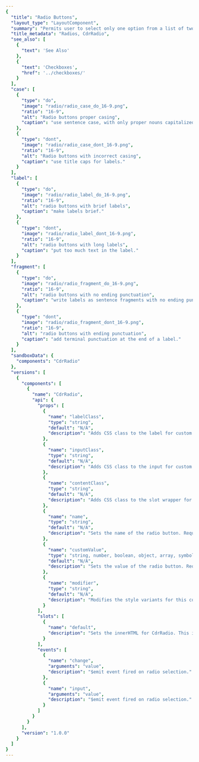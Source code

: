 ```yaml
---
{
  "title": "Radio Buttons",
  "layout_type": "LayoutComponent",
  "summary": "Permits user to select only one option from a list of two or more",
  "title_metadata": "Radios, CdrRadio",
  "see_also": [
    {
      "text": 'See Also'
    },
    {
      "text": 'Checkboxes',
      "href": '../checkboxes/'
    }
  ],
  "case": [
    {
      "type": "do",
      "image": "radio/radio_case_do_16-9.png",
      "ratio": "16-9",
      "alt": "Radio buttons proper casing",
      "caption": "use sentence case, with only proper nouns capitalized."
    },
    {
      "type": "dont",
      "image": "radio/radio_case_dont_16-9.png",
      "ratio": "16-9",
      "alt": "Radio buttons with incorrect casing",
      "caption": "use title caps for labels."
    }
  ],
  "label": [
    {
      "type": "do",
      "image": "radio/radio_label_do_16-9.png",
      "ratio": "16-9",
      "alt": "radio buttons with brief labels",
      "caption": "make labels brief."
    },
    {
      "type": "dont",
      "image": "radio/radio_label_dont_16-9.png",
      "ratio": "16-9",
      "alt": "radio buttons with long labels",
      "caption": "put too much text in the label."
    }
  ],
  "fragment": [
    {
      "type": "do",
      "image": "radio/radio_fragment_do_16-9.png",
      "ratio": "16-9",
      "alt": "radio buttons with no ending punctuation",
      "caption": "write labels as sentence fragments with no ending punctuation."
    },
    {
      "type": "dont",
      "image": "radio/radio_fragment_dont_16-9.png",
      "ratio": "16-9",
      "alt": "radio buttons with ending punctuation",
      "caption": "add terminal punctuation at the end of a label."
    }
  ],
  "sandboxData": {
    "components": "CdrRadio"
  },
  "versions": [
    {
      "components": [
        {
          "name": "CdrRadio",
          "api": {
            "props": [
              {
                "name": "labelClass",
                "type": "string",
                "default": "N/A",
                "description": "Adds CSS class to the label for custom styles."
              },
              {
                "name": "inputClass",
                "type": "string",
                "default": "N/A",
                "description": "Adds CSS class to the input for custom styles."
              },
              {
                "name": "contentClass",
                "type": "string",
                "default": "N/A",
                "description": "Adds CSS class to the slot wrapper for custom styles."
              },
              {
                "name": "name",
                "type": "string",
                "default": "N/A",
                "description": "Sets the name of the radio button. Required."
              },
              {
                "name": "customValue",
                "type": "string, number, boolean, object, array, symbol, function",
                "default": "N/A",
                "description": "Sets the value of the radio button. Required."
              },
              {
                "name": "modifier",
                "type": "string",
                "default": "N/A",
                "description": "Modifies the style variants for this component. Possible values: {  ‘compact’  |  'hide-figure'  }"
              }
            ],
            "slots": [
              {
                "name": "default",
                "description": "Sets the innerHTML for CdrRadio. This is the readable text for the <label> element."
              }
            ],
            "events": [
              {
                "name": "change",
                "arguments": "value",
                "description": "$emit event fired on radio selection."
              },
              {
                "name": "input",
                "arguments": "value",
                "description": "$emit event fired on radio selection."
              }
            ]
          }
        }
      ],
      "version": "1.0.0"
    }
  ]
}
---
```


<cdr-doc-tabs>
<template slot="Overview">
<cdr-doc-table-of-contents-shell>

## Default
Default and standard spacing for radio buttons.

<cdr-doc-example-code-pair repository-href="/src/components/radio" :sandbox-data="$page.frontmatter.sandboxData" :backgroundToggle="false" :codeMaxHeight="false" :model="{ex: ''}">

```html
<div>
<cdr-radio
  name="default-example"
  custom-value="ex1"
  v-model="ex"
>Default radio 1</cdr-radio>
<cdr-radio
  name="default-example"
  custom-value="ex2"
  v-model="ex"
>Default radio 2</cdr-radio>
<cdr-radio
  name="default-example"
  :custom-value="{val:'ex3'}"
  v-model="ex"
  disabled
>Default radio 3</cdr-radio>
<p>selected: {{ex}}</p>
</div>
```

</cdr-doc-example-code-pair>

## Compact

Compact spacing for radio buttons.

<cdr-doc-example-code-pair repository-href="/src/components/radio" :sandbox-data="$page.frontmatter.sandboxData" :backgroundToggle="false" :codeMaxHeight="false" :model="{ex: ''}">

```html
<div>
<cdr-radio
  modifier="compact"
  name="compact-example"
  custom-value="ex1"
  v-model="ex"
>Compact radio 1</cdr-radio>
<cdr-radio
  modifier="compact"
  name="compact-example"
  custom-value="ex2"
  v-model="ex"
>Compact radio 2</cdr-radio>
<cdr-radio
  modifier="compact"
  name="compact-example"
  :custom-value="{val:'ex3'}"
  v-model="ex"
  disabled
>Compact radio 3</cdr-radio>
<p>selected: {{ex}}</p>
</div>
```

</cdr-doc-example-code-pair>

## Custom

Custom styles for radio buttons.

<cdr-doc-example-code-pair repository-href="/src/components/radio" :sandbox-data="Object.assign({}, $page.frontmatter.sandboxData, {styleTag: '.no-box:checked ~ .no-box__content {color: green;}'})" :backgroundToggle="false" :codeMaxHeight="false" class="custom-radio-example" :model="{ex: ''}">

```html
<div>

<cdr-radio
  name="custom-example"
  custom-value="ex1"
  v-model="ex"
  modifier="hide-figure"
  input-class="no-box"
  content-class="no-box__content"
>Custom radio 1</cdr-radio>
<cdr-radio
  name="custom-example"
  custom-value="ex2"
  v-model="ex"
  modifier="hide-figure"
  input-class="no-box"
  content-class="no-box__content"
>Custom radio 2</cdr-radio>
<cdr-radio
  name="custom-example"
  :custom-value="{val:'ex3'}"
  v-model="ex"
  modifier="hide-figure"
  input-class="no-box"
  content-class="no-box__content"
  disabled
>Custom radio 3</cdr-radio>
<p>selected: {{ex}}</p>
</div>
```

</cdr-doc-example-code-pair>

## Accessibility

To ensure that usage of this component complies with accessibility guidelines:

- Each radio button must be focusable and keyboard accessible:
  - When radio button has focus, the **Space** key changes the selection
  - **Tab** key moves to next element in list
- Fieldsets should be:
  - Used when associating group of radio buttons
  - Identified or described as a group using a `<legend>` tag
- Avoid nested fieldsets
- Custom radio buttons maintain accessibility requirements. The radio button icon is only visually hidden and replaced with custom style

<br/>

This component has compliance with WCAG guidelines by:

- Wrapping the input in a label element and label is automatically associated with it

<br/>

For more information, review techniques and failures for:
- [WCAG 2.0,  1.3.1 Info and Relationships](https://www.w3.org/WAI/WCAG21/Understanding/info-and-relationships.html)
- [WCAG 2.0,  3.3.2 Labels and Instructions](https://www.w3.org/WAI/WCAG21/Understanding/labels-or-instructions.html)


</cdr-doc-table-of-contents-shell>
</template>

<template slot="Guidelines">
<cdr-doc-table-of-contents-shell>

## Use When

- Selecting only 1 choice from a list is allowed
- Viewing all available options is needed
- Comparing between list of selections is desired


## Don't’t Use When

- Selecting from a list when multiple choices are allowed. Instead, use [Checkboxes](../checkboxes/)
- Providing a single selectable option. Instead, use [Checkboxes](../checkboxes/) (stand-alone checkbox)

## Content
When using radio buttons in a list:
- Use a logical order, whether it’s alphabetical, numerical, or time-based
- Labels should have approximately equal length
- Clearly communicate the effect of selecting the option
- Provide a link or include a subtitle for more information. Don’t rely on tooltips to explain a radio button

<br/>

Radio button labels should:
- Start with a capital letter
- Use sentence case
- Avoid long labels
- Be written as sentence fragments
- No terminal punctuation

### Do/Don't

<do-dont :examples="$page.frontmatter.case" />

<do-dont :examples="$page.frontmatter.label" />

<do-dont :examples="$page.frontmatter.fragment" />

## Resources

- WebAIM: [Semantic Structure: Using Lists Correctly](https://webaim.org/techniques/semanticstructure/)

</cdr-doc-table-of-contents-shell>
</template>

<template slot="API">
<cdr-doc-table-of-contents-shell>

## Props

<cdr-doc-api type="prop" :api-data="$page.frontmatter.versions[0].components[0].api.props"/>

## Slots

<cdr-doc-api type="slot" :api-data="$page.frontmatter.versions[0].components[0].api.slots"/>

## Events

<cdr-doc-api type="event" :api-data="$page.frontmatter.versions[0].components[0].api.events"/>

## Usage

The **CdrRadio** component requires `v-model` to track the value of selected radios.

### Modifiers

Following variants are available to the `cdr-radio` modifier attribute:
| Value | Description            |
|:------|:-----------------------|
| 'compact'  | Sets the spacing for smaller screen sizes |
| 'hide-figure'  | Hides the radio button icon |

<br/>

Use the `hide-figure` modifier to hide the radio button itself, which leaves text label as the clickable element. Add appropriate custom styles to convey selected and unselected states.

```vue
<template>
  <cdr-radio
    name="example"
    custom-value="model1"
    v-model="model"
    modifier="hide-figure"
    input-class="no-box"
    content-class="no-box__content"
  >
    Add to cart
  </cdr-radio>
</template>
<style>
.no-box:checked ~ .no-box__content {
   color: green;

   &::after {
     content: '(checked)';
   }
 }
</style>
```

</cdr-doc-table-of-contents-shell>
</template>

</cdr-doc-tabs>
